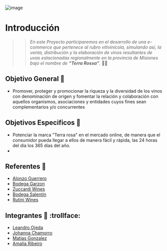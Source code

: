 ![image](https://user-images.githubusercontent.com/94580563/167222122-37ca5da2-5fe1-4e20-ae4d-c5bf2c6f259d.png)

# Introducción
>>*En este Proyecto participaremos en el desarrollo de una e-commerce que pertenece al rubro vitivinícola, simulando así, la venta, distribución y la elaboración de vinos resultantes de uvas estacionadas regionalmente en la provincia de Misiones bajo el nombre de ***“Terra Rossa”***.* 🍇🍷

## Objetivo General :dart:
- Promover, proteger y promocionar la riqueza y la diversidad de los vinos con denominación de origen y fomentar la relación y colaboración con aquellos organismos, asociaciones y entidades cuyos fines sean complementarios y/o concurrentes

## Objetivos Especificos :dart:
- Potenciar la marca "Terra rosa" en el mercado online, de manera que el consumidor pueda llegar a ellos de manera fácil y rápida, las 24 horas del día los 365 días del año.
- 

## Referentes :pencil:

- [Alonzo Guerrero](https://shopalonsoguerrerowines.com/)
- [Bodega Garzon](https://bodegagarzon.com/)
- [Zuccardi Wines](https://zuccardiwines.com/)
- [Bodega Salentin](http://www.bodegasalentein.com/es/home.html/)
- [Rutini Wines](https://rutiniwines.com/)

## Integrantes  🍷 :trollface:

- [Leandro Ojeda](https://github.com/LeandroOJeda)
- [Johanna Chamorro](https://github.com/JohannaCh)
- [Matias Gonzalez](https://github.com/MatiasGonzalez1)
- [Amalia Ribeiro](https://github.com/AmalitaR)


